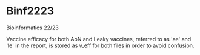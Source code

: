 # Binf2223
Bioinformatics 22/23

Vaccine efficacy for both AoN and Leaky vaccines, referred to as 'ae' and 'le' in the report, is stored as v_eff for both files in order to avoid confusion. 
